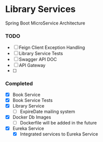# Library Services
Spring Boot MicroService Architecture

### TODO
- [ ] Feign Client Exception Handling
- [ ] Library Service Tests
- [ ] Swagger API DOC
- [ ] API Gateway
- [ ] 

### Completed
- [x] Book Service 
- [x] Book Service Tests
- [x] Library Service
  - [ ] ExpireDate mailing system
- [x] Docker Db Images
  - [ ] Dockerfile will be added in the future
- [x] Eureka Service
  - [x] Integrated services to Eureka Service
